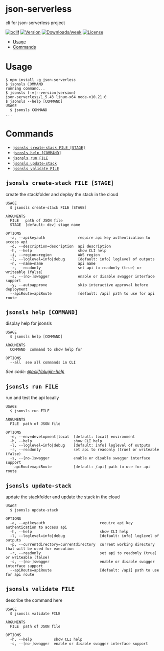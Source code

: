 json-serverless
===============

cli for json-serverless project

[![oclif](https://img.shields.io/badge/cli-oclif-brightgreen.svg)](https://oclif.io)
[![Version](https://img.shields.io/npm/v/json-serverless.svg)](https://npmjs.org/package/json-serverless)
[![Downloads/week](https://img.shields.io/npm/dw/json-serverless.svg)](https://npmjs.org/package/json-serverless)
[![License](https://img.shields.io/npm/l/json-serverless.svg)](https://github.com/pharindoko/json-serverless/blob/master/package.json)

<!-- toc -->
* [Usage](#usage)
* [Commands](#commands)
<!-- tocstop -->
# Usage
<!-- usage -->
```sh-session
$ npm install -g json-serverless
$ jsonsls COMMAND
running command...
$ jsonsls (-v|--version|version)
json-serverless/1.5.43 linux-x64 node-v10.21.0
$ jsonsls --help [COMMAND]
USAGE
  $ jsonsls COMMAND
...
```
<!-- usagestop -->
# Commands
<!-- commands -->
* [`jsonsls create-stack FILE [STAGE]`](#jsonsls-create-stack-file-stage)
* [`jsonsls help [COMMAND]`](#jsonsls-help-command)
* [`jsonsls run FILE`](#jsonsls-run-file)
* [`jsonsls update-stack`](#jsonsls-update-stack)
* [`jsonsls validate FILE`](#jsonsls-validate-file)

## `jsonsls create-stack FILE [STAGE]`

create the stackfolder and deploy the stack in the cloud

```
USAGE
  $ jsonsls create-stack FILE [STAGE]

ARGUMENTS
  FILE   path of JSON file
  STAGE  [default: dev] stage name

OPTIONS
  -a, --apikeyauth               require api key authentication to access api
  -d, --description=description  api description
  -h, --help                     show CLI help
  -i, --region=region            AWS region
  -l, --loglevel=info|debug      [default: info] loglevel of outputs
  -n, --name=name                api name
  -r, --readonly                 set api to readonly (true) or writeable (false)
  -s, --[no-]swagger             enable or disable swagger interface support
  -y, --autoapprove              skip interactive approval before deployment
  --apiRoute=apiRoute            [default: /api] path to use for api route
```

## `jsonsls help [COMMAND]`

display help for jsonsls

```
USAGE
  $ jsonsls help [COMMAND]

ARGUMENTS
  COMMAND  command to show help for

OPTIONS
  --all  see all commands in CLI
```

_See code: [@oclif/plugin-help](https://github.com/oclif/plugin-help/blob/v3.1.0/src/commands/help.ts)_

## `jsonsls run FILE`

run and test the api locally

```
USAGE
  $ jsonsls run FILE

ARGUMENTS
  FILE  path of JSON file

OPTIONS
  -e, --env=development|local  [default: local] environment
  -h, --help                   show CLI help
  -l, --loglevel=info|debug    [default: info] loglevel of outputs
  -r, --readonly               set api to readonly (true) or writeable (false)
  -s, --[no-]swagger           enable or disable swagger interface support
  --apiRoute=apiRoute          [default: /api] path to use for api route
```

## `jsonsls update-stack`

update the stackfolder and update the stack in the cloud

```
USAGE
  $ jsonsls update-stack

OPTIONS
  -a, --apikeyauth                         require api key authentication to access api
  -h, --help                               show CLI help
  -l, --loglevel=info|debug                [default: info] loglevel of outputs
  -p, --currentdirectory=currentdirectory  current working directory that will be used for execution
  -r, --readonly                           set api to readonly (true) or writeable (false)
  -s, --[no-]swagger                       enable or disable swagger interface support
  --apiRoute=apiRoute                      [default: /api] path to use for api route
```

## `jsonsls validate FILE`

describe the command here

```
USAGE
  $ jsonsls validate FILE

ARGUMENTS
  FILE  path of JSON file

OPTIONS
  -h, --help          show CLI help
  -s, --[no-]swagger  enable or disable swagger interface support
```
<!-- commandsstop -->

